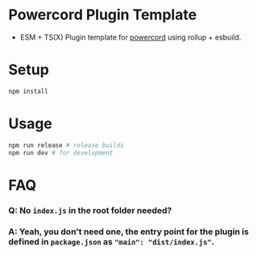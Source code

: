 # Powercord Plugin Template
* ESM + TS(X) Plugin template for [powercord](https://github.com/powercord-org) using rollup + esbuild.

# Setup
```bash
npm install
```

# Usage
```bash
npm run release # release builds
npm run dev # for development
```

# FAQ
### Q: No `index.js` in the root folder needed?
### A: Yeah, you don't need one, the entry point for the plugin is defined in `package.json` as `"main": "dist/index.js"`.
